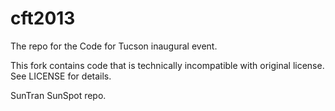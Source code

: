 cft2013
=======

The repo for the Code for Tucson inaugural event.

This fork contains code that is technically incompatible with original license.  See LICENSE for details.

SunTran SunSpot repo.
